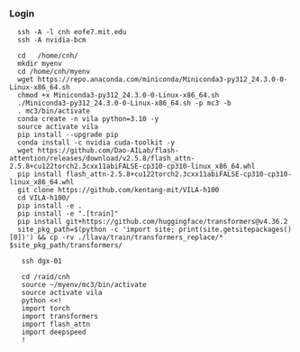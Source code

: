 ### Login
      ssh -A -l cnh eofe7.mit.edu
      ssh -A nvidia-bcm

      cd   /home/cnh/
      mkdir myenv
      cd /home/cnh/myenv
      wget https://repo.anaconda.com/miniconda/Miniconda3-py312_24.3.0-0-Linux-x86_64.sh
      chmod +x Miniconda3-py312_24.3.0-0-Linux-x86_64.sh
      ./Miniconda3-py312_24.3.0-0-Linux-x86_64.sh -p mc3 -b
      . mc3/bin/activate
      conda create -n vila python=3.10 -y
      source activate vila
      pip install --upgrade pip
      conda install -c nvidia cuda-toolkit -y
      wget https://github.com/Dao-AILab/flash-attention/releases/download/v2.5.8/flash_attn-2.5.8+cu122torch2.3cxx11abiFALSE-cp310-cp310-linux_x86_64.whl
      pip install flash_attn-2.5.8+cu122torch2.3cxx11abiFALSE-cp310-cp310-linux_x86_64.whl
      git clone https://github.com/kentang-mit/VILA-h100
      cd VILA-h100/
      pip install -e .
      pip install -e ".[train]"
      pip install git+https://github.com/huggingface/transformers@v4.36.2
      site_pkg_path=$(python -c 'import site; print(site.getsitepackages()[0])') && cp -rv ./llava/train/transformers_replace/* $site_pkg_path/transformers/

       ssh dgx-01

       cd /raid/cnh
       source ~/myenv/mc3/bin/activate
       source activate vila
       python <<!
       import torch
       import transformers
       import flash_attn
       import deepspeed
       !



